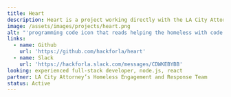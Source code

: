 ```yaml
---
title: Heart
description: Heart is a project working directly with the LA City Attorney’s Homeless Engagement and Response Team. The HEART program helps homeless individuals resolve eligible traffic and pedestrian infractions and related warrants and fines by engaging with relevant services. Hack for LA is helping them build a database and case management system to streamline their workflow and enable them to scale their program.
image: /assets/images/projects/heart.png
alt: "'programming code icon that reads helping the homeless with code '"
links: 
  - name: Github
    url: 'https://github.com/hackforla/heart'
  - name: Slack
    url: 'https://hackforla.slack.com/messages/CDWKEBYBB'
looking: experienced full-stack developer, node.js, react
partner: LA City Attorney’s Homeless Engagement and Response Team
status: Active
---
```


